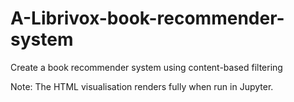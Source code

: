 # A-Librivox-book-recommender-system
Create a book recommender system using content-based filtering

Note: The HTML visualisation renders fully when run in Jupyter.
